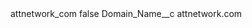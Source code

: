 <?xml version="1.0" encoding="UTF-8"?>
<CustomMetadata xmlns="http://soap.sforce.com/2006/04/metadata" xmlns:xsi="http://www.w3.org/2001/XMLSchema-instance" xmlns:xsd="http://www.w3.org/2001/XMLSchema">
    <label>attnetwork_com</label>
    <protected>false</protected>
    <values>
        <field>Domain_Name__c</field>
        <value xsi:type="xsd:string">attnetwork.com</value>
    </values>
</CustomMetadata>
